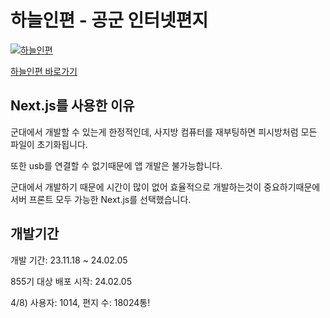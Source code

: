 # 하늘인편 - 공군 인터넷편지

[![하늘인편](https://rokafmail.kr/opengraph-image.png?3487d6a8854f790e)](https://rokafmail.kr/)

[하늘인편 바로가기](https://rokafmail.kr/)


## Next.js를 사용한 이유
군대에서 개발할 수 있는게 한정적인데, 사지방 컴퓨터를 재부팅하면 피시방처럼 모든 파일이 초기화됩니다.

또한 usb를 연결할 수 없기때문에 앱 개발은 불가능합니다.

군대에서 개발하기 때문에 시간이 많이 없어 효율적으로 개발하는것이 중요하기때문에 서버 프론트 모두 가능한 Next.js를 선택했습니다.


## 개발기간
개발 기간: 23.11.18 ~ 24.02.05

855기 대상 배포 시작: 24.02.05


4/8) 사용자: 1014, 편지 수: 18024통!